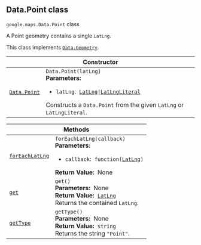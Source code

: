 
<h2 id="Data.Point">Data.Point class</h2>
<p>
<code><span itemprop="path">google.maps</span>.<span itemprop="name">Data.Point</span></code>
class
</p>
<p>A Point geometry contains a single <code>LatLng</code>.</p>
<p>This class implements
<code><a href="Data.Geometry.md">Data.Geometry</a></code>.
</p>
<div class="devsite-table-wrapper"><table class="constructors responsive" summary="class Data.Point - Constructor">
<thead>
<tr><th colspan="2" id="Data.Point.constructor">Constructor</th>
</tr></thead>
<tbody>
<tr>
<td><code><a class="secret-link" href="#Data.Point.constructor"><span>Data.Point</span></a></code></td>
<td><div><code>Data.Point(latLng)</code></div>
<div class="desc"><strong>Parameters:</strong>&nbsp; <ul>
<li><code>latLng</code>:&nbsp; <code><a href="LatLng.md">LatLng</a>|<a href="LatLngLiteral.md">LatLngLiteral</a></code></li>
</ul></div>
<div class="desc">Constructs a <code>Data.Point</code> from the given <code>LatLng</code> or <code>LatLngLiteral</code>.</div></td>
</tr>
</tbody>
</table></div>
<div class="devsite-table-wrapper"><table class="methods responsive" summary="class Data.Point - Methods">
<thead>
<tr><th colspan="2">Methods</th>
</tr></thead>
<tbody>
<tr id="Data.Point.forEachLatLng">
<td itemprop="property"><code><a class="secret-link" href="#Data.Point.forEachLatLng"><span>forEachLatLng</span></a></code></td>
<td><div><code>forEachLatLng(callback)</code></div>
<div class="desc"><strong>Parameters:</strong>&nbsp; <ul>
<li><code>callback</code>:&nbsp; <code>function(<a href="LatLng.md">LatLng</a>)</code></li>
</ul></div>
<div class="desc"><strong>Return Value:</strong>&nbsp; None</div>
<div class="desc"></div></td>
</tr>
<tr id="Data.Point.get">
<td itemprop="property"><code><a class="secret-link" href="#Data.Point.get"><span>get</span></a></code></td>
<td><div><code>get()</code></div>
<div class="desc"><strong>Parameters:</strong>&nbsp; None</div>
<div class="desc"><strong>Return Value:</strong>&nbsp; <code><a href="LatLng.md">LatLng</a></code></div>
<div class="desc">Returns the contained <code>LatLng</code>.</div></td>
</tr>
<tr id="Data.Point.getType">
<td itemprop="property"><code><a class="secret-link" href="#Data.Point.getType"><span>getType</span></a></code></td>
<td><div><code>getType()</code></div>
<div class="desc"><strong>Parameters:</strong>&nbsp; None</div>
<div class="desc"><strong>Return Value:</strong>&nbsp; <code>string</code></div>
<div class="desc">Returns the string <code>"Point"</code>.</div></td>
</tr>
</tbody>
</table></div>
<script src="replace_links.js"></script>
